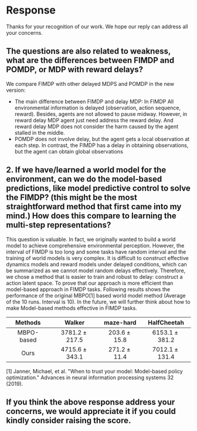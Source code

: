 # Response
Thanks for your recognition of our work. We hope our reply can address all your concerns.
## The questions are also related to weakness, what are the differences between FIMDP and POMDP, or MDP with reward delays?
We compare FIMDP with other delayed MDPS and POMDP in the new version:
- The main difference between FIMDP and delay MDP: In FIMDP All environmental information is delayed (observation, action sequence, reward). Besides, agents are not allowed to pause midway. However, in reward delay MDP agent just need address the reward delay. And reward delay MDP does not consider the harm caused by the agent stalled in the middle.
- POMDP does not involve delay, but the agent gets a local observation at each step. In contrast, the FIMDP has a delay in obtaining observations, but the agent can obtain global observations

## 2.	If we have/learned a world model for the environment, can we do the model-based predictions, like model predictive control to solve the FIMDP? (this might be the most straightforward method that first came into my mind.) How does this compare to learning the multi-step representations?
This question is valuable. In fact, we originally wanted to build a world model to achieve comprehensive environmental perception. However, the interval of FIMDP is too long and some tasks have random interval and the training of world models is very complex. It is difficult to construct effective dynamics models and reward models under delayed conditions, which can be summarized as we cannot model random delays effectively. Therefore, we chose a method that is easier to train and robust to delay: construct a action latent space. To prove that our approach is more efficient than model-based approach in FIMDP tasks. Following results shows the performance of the original MBPO[1] based world model method (Average of the 10 runs. Interval is 10). In the future, we will further think about how to make Model-based methods effective in FIMDP tasks.

| Methods     | Walker| maze-hard| HalfCheetah|
| :-----------: | :-----------: | :------------: | :-----------: |
| MBPO-based |$3781.2\pm 217.5$|$203.6\pm 15.8$|$6153.1\pm 381.2$|
| Ours  |$4715.6\pm 343.1$|$271.2\pm 11.4$|$7012.1\pm 131.4$|

[1] Janner, Michael, et al. "When to trust your model: Model-based policy optimization." Advances in neural information processing systems 32 (2019).
## If you think the above response address your concerns, we would appreciate it if you could kindly consider raising the score.

